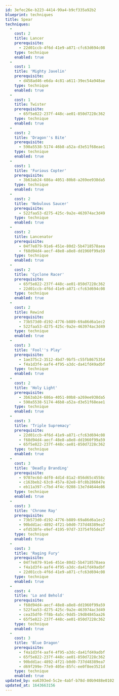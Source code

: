 ```yaml
---
id: 3efec26e-b223-4414-99a4-b9cf335a92b2
blueprint: techniques
title: Spear
techniques:
  -
    cost: 2
    title: Lancer
    prerequisite:
      - 22d01ccb-4f6d-41e9-a871-cfc63d694c08
    type: technique
    enabled: true
  -
    cost: 1
    title: 'Mighty Javelin'
    prerequisite:
      - d458ad46-e6da-4c81-a611-39ec54a948ae
    type: technique
    enabled: true
  -
    cost: 1
    title: Twister
    prerequisite:
      - 65f5e822-237f-448c-ae01-850d7228c362
    type: technique
    enabled: true
  -
    cost: 2
    title: 'Dragon''s Bite'
    prerequisite:
      - 590a5538-5174-46b8-a52a-d3e51f68eae1
    type: technique
    enabled: true
  -
    cost: 1
    title: 'Furious Copter'
    prerequisite:
      - 3b63ab24-686a-4051-80b8-a269ee938da5
    type: technique
    enabled: true
  -
    cost: 2
    title: 'Nebulous Saucer'
    prerequisite:
      - 522faa53-d275-425c-9a2e-463974ac3d49
    type: technique
    enabled: true
  -
    cost: 2
    title: Lancenator
    prerequisite:
      - 04f7e879-91e6-451e-80d2-5b4718578aea
      - f68d94d4-aecf-48e8-a8e8-dd1960f99a59
    type: technique
    enabled: true
  -
    cost: 2
    title: 'Cyclone Racer'
    prerequisite:
      - 65f5e822-237f-448c-ae01-850d7228c362
      - 22d01ccb-4f6d-41e9-a871-cfc63d694c08
    type: technique
    enabled: true
  -
    cost: 2
    title: Rewind
    prerequisite:
      - 73b573d0-d192-4776-b889-69a86d6a1ec2
      - 522faa53-d275-425c-9a2e-463974ac3d49
    type: technique
    enabled: true
  -
    cost: 3
    title: 'Fool''s Play'
    prerequisite:
      - 1ae375c2-3512-4bd7-9bf5-c55fb8675354
      - f4a1d3f4-aaf4-4f95-a3dc-da41fd49adbf
    type: technique
    enabled: true
  -
    cost: 2
    title: 'Holy Light'
    prerequisite:
      - 3b63ab24-686a-4051-80b8-a269ee938da5
      - 590a5538-5174-46b8-a52a-d3e51f68eae1
    type: technique
    enabled: true
  -
    cost: 3
    title: 'Triple Supremacy'
    prerequisite:
      - 22d01ccb-4f6d-41e9-a871-cfc63d694c08
      - f68d94d4-aecf-48e8-a8e8-dd1960f99a59
      - 65f5e822-237f-448c-ae01-850d7228c362
    type: technique
    enabled: true
  -
    cost: 3
    title: 'Deadly Branding'
    prerequisite:
      - 9707ec6d-4df0-4d1d-81a2-856d65c4558c
      - c163beb2-63c0-457a-82e8-8fc8b286047e
      - eb11a397-c7bd-4f4c-9208-13e7d4644e86
    type: technique
    enabled: true
  -
    cost: 3
    title: 'Chrome Ray'
    prerequisite:
      - 73b573d0-d192-4776-b889-69a86d6a1ec2
      - 90bdd1ac-4892-4f21-b0d0-737d48389ea7
      - efd538fe-e9ef-4195-97d7-33754f65de2f
    type: technique
    enabled: true
  -
    cost: 3
    title: 'Raging Fury'
    prerequisite:
      - 04f7e879-91e6-451e-80d2-5b4718578aea
      - f4a1d3f4-aaf4-4f95-a3dc-da41fd49adbf
      - 22d01ccb-4f6d-41e9-a871-cfc63d694c08
    type: technique
    enabled: true
  -
    cost: 4
    title: 'Lo and Behold'
    prerequisite:
      - f68d94d4-aecf-48e8-a8e8-dd1960f99a59
      - 522faa53-d275-425c-9a2e-463974ac3d49
      - cea35df0-ff8b-4a5c-9dd5-19d84845aa26
      - 65f5e822-237f-448c-ae01-850d7228c362
    type: technique
    enabled: true
  -
    cost: 3
    title: 'Blue Dragon'
    prerequisite:
      - f4a1d3f4-aaf4-4f95-a3dc-da41fd49adbf
      - 65f5e822-237f-448c-ae01-850d7228c362
      - 90bdd1ac-4892-4f21-b0d0-737d48389ea7
      - d69f299e-77e9-405e-85fc-ee0f8ee3521d
    type: technique
    enabled: true
updated_by: ea6393ed-5c2e-4abf-b78d-80b9488e0102
updated_at: 1643663156
---
```

